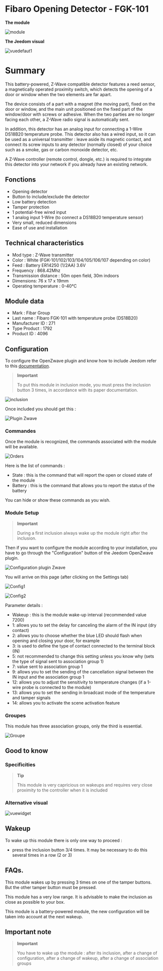 # Fibaro Opening Detector - FGK-101

**The module**

![module](images/fibaro.fgk101-DS18B20/module.jpg)

**The Jeedom visual**

![vuedefaut1](images/fibaro.fgk101-DS18B20/vuedefaut1.jpg)

# Summary

This battery-powered, Z-Wave compatible detector features a reed sensor, a magnetically operated proximity switch, which detects the opening of a door or window when the two elements are far apart.

The device consists of a part with a magnet (the moving part), fixed on the door or window, and the main unit positioned on the fixed part of the window/door with screws or adhesive. When the two parties are no longer facing each other, a Z-Wave radio signal is automatically sent.

In addition, this detector has an analog input for connecting a 1-Wire DS18B20 temperature probe. This detector also has a wired input, so it can be used as a universal transmitter : leave aside its magnetic contact, and connect its screw inputs to any detector (normally closed) of your choice such as a smoke, gas or carbon monoxide detector, etc.

A Z-Wave controller (remote control, dongle, etc.) is required to integrate this detector into your network if you already have an existing network.

## Fonctions

-   Opening detector
-   Button to include/exclude the detector
-   Low battery detection
-   Tamper protection
-   1 potential-free wired input
-   1 analog input 1-Wire (to connect a DS18B20 temperature sensor)
-   Very small, reduced dimensions
-   Ease of use and installation

## Technical characteristics

-   Mod type : Z-Wave transmitter
-   Color : White (FGK-101/102/103/104/105/106/107 depending on color)
-   Feed : Battery ER14250 (1/2AA) 3.6V
-   Frequency : 868.42Mhz
-   Transmission distance : 50m open field, 30m indoors
-   Dimensions: 76 x 17 x 19mm
-   Operating temperature : 0-40°C

## Module data

-   Mark : Fibar Group
-   Last name : Fibaro FGK-101 with temperature probe (DS18B20)
-   Manufacturer ID : 271
-   Type Product : 1792
-   Product ID : 4096

## Configuration

To configure the OpenZwave plugin and know how to include Jeedom refer to this [documentation](https://doc.jeedom.com/en_US/plugins/automation%20protocol/openzwave/).

> **Important**
>
> To put this module in inclusion mode, you must press the inclusion button 3 times, in accordance with its paper documentation.

![inclusion](images/fibaro.fgk101-DS18B20/inclusion.jpg)

Once included you should get this :

![Plugin Zwave](images/fibaro.fgk101-DS18B20/information.jpg)

### Commandes

Once the module is recognized, the commands associated with the module will be available.

![Orders](images/fibaro.fgk101-DS18B20/commandes.jpg)

Here is the list of commands :

-   State : this is the command that will report the open or closed state of the module
-   Battery : this is the command that allows you to report the status of the battery

You can hide or show these commands as you wish.

### Module Setup

> **Important**
>
> During a first inclusion always wake up the module right after the inclusion.

Then if you want to configure the module according to your installation, you have to go through the "Configuration" button of the Jeedom OpenZwave plugin.

![Configuration plugin Zwave](images/plugin/bouton_configuration.jpg)

You will arrive on this page (after clicking on the Settings tab)

![Config1](images/fibaro.fgk101-DS18B20/config1.jpg)

![Config2](images/fibaro.fgk101-DS18B20/config2.jpg)

Parameter details :

-   Wakeup : this is the module wake-up interval (recommended value 7200)
-   1: allows you to set the delay for canceling the alarm of the IN input (dry contact)
-   2: allows you to choose whether the blue LED should flash when opening and closing your door, for example
-   3: is used to define the type of contact connected to the terminal block (IN)
-   5: not recommended to change this setting unless you know why (sets the type of signal sent to association group 1)
-   7: value sent to association group 1
-   9: allows you to set the sending of the cancellation signal between the IN input and the association group 1
-   12: allows you to adjust the sensitivity to temperature changes (if a 1-wire probe is connected to the module)
-   13: allows you to set the sending in broadcast mode of the temperature and tamper signals
-   14: allows you to activate the scene activation feature

### Groupes

This module has three association groups, only the third is essential.

![Groupe](images/fibaro.fgk101-DS18B20/groupe.jpg)

## Good to know

### Specificities

> **Tip**
>
> This module is very capricious on wakeups and requires very close proximity to the controller when it is included

### Alternative visual

![vuewidget](images/fibaro.fgk101-DS18B20/vuewidget.jpg)

## Wakeup

To wake up this module there is only one way to proceed :

-   press the inclusion button 3/4 times. It may be necessary to do this several times in a row (2 or 3)

## FAQs.

This module wakes up by pressing 3 times on one of the tamper buttons. But the other tamper button must be pressed.

This module has a very low range. It is advisable to make the inclusion as close as possible to your box.

This module is a battery-powered module, the new configuration will be taken into account at the next wakeup.

## Important note

> **Important**
>
> You have to wake up the module : after its inclusion, after a change of configuration, after a change of wakeup, after a change of association groups
